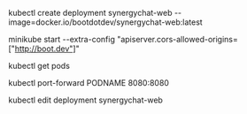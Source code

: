 kubectl create deployment synergychat-web --image=docker.io/bootdotdev/synergychat-web:latest

minikube start --extra-config "apiserver.cors-allowed-origins=["http://boot.dev"]"

kubectl get pods

kubectl port-forward PODNAME 8080:8080

kubectl edit deployment synergychat-web
